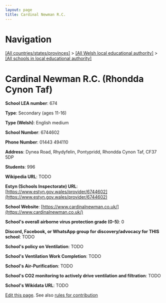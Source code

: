 ```yaml
---
layout: page
title: Cardinal Newman R.C.
---
```

# Navigation

[[All countries/states/provinces]](../../..) > [[All Welsh local educational authority]](../..) > [[All schools in local educational authority]](..)

# Cardinal Newman R.C. (Rhondda Cynon Taf)

**School LEA number**: 674

**Type**: Secondary (ages 11-16)

**Type (Welsh)**: English medium

**School Number**: 6744602

**Phone Number**: 01443 494110

**Address**: Dynea Road, Rhydyfelin, Pontypridd, Rhondda Cynon Taf, CF37 5DP

**Students**: 996

**Wikipedia URL**: TODO

**Estyn (Schools Inspectorate) URL**: [https://www.estyn.gov.wales/provider/6744602](https://www.estyn.gov.wales/provider/6744602)

**School Website**: [https://www.cardinalnewman.co.uk/](https://www.cardinalnewman.co.uk/)

**School's overall airborne virus protection grade (0-5)**: 0

**Discord, Facebook, or WhatsApp group for discovery/advocacy for THIS school**: TODO

**School's policy on Ventilation**: TODO

**School's Ventilation Work Completion**: TODO

**School's Air-Purification**: TODO

**School's CO2 monitoring to actively drive ventilation and filtration**: TODO

**School's Wikidata URL**: TODO




[Edit this page](https://github.com/ventilate-schools/Wales/edit/prif/./Rhondda_Cynon_Taf/Cardinal_Newman_R.C..md). See also [rules for contribution](../../../contribution-rules/)